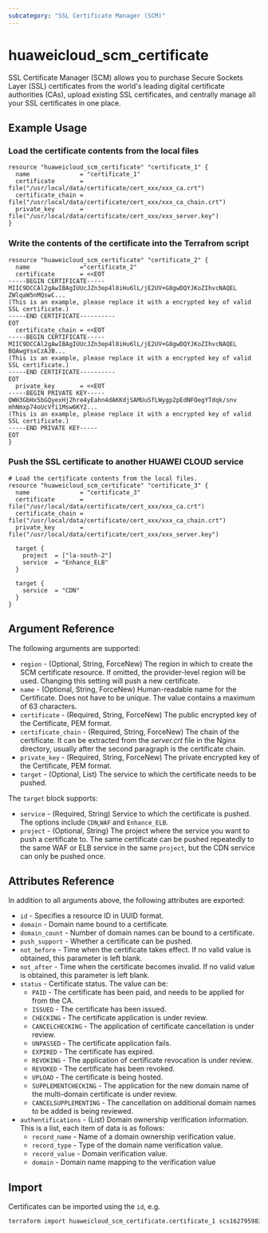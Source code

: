 ```yaml
---
subcategory: "SSL Certificate Manager (SCM)"
---
```


# huaweicloud_scm_certificate

SSL Certificate Manager (SCM) allows you to purchase Secure Sockets Layer (SSL) certificates from
the world's leading digital certificate authorities (CAs), upload existing SSL certificates, and
centrally manage all your SSL certificates in one place.

## Example Usage

### Load the certificate contents from the local files
```hcl
resource "huaweicloud_scm_certificate" "certificate_1" {
  name              = "certificate_1"
  certificate       = file("/usr/local/data/certificate/cert_xxx/xxx_ca.crt")
  certificate_chain = file("/usr/local/data/certificate/cert_xxx/xxx_ca_chain.crt")
  private_key       = file("/usr/local/data/certificate/cert_xxx/xxx_server.key")
}
```
### Write the contents of the certificate into the Terrafrom script
```hcl
resource "huaweicloud_scm_certificate" "certificate_2" {
  name              ="certificate_2"
  certificate       = <<EOT
-----BEGIN CERTIFICATE-----
MIIC9DCCAl2gAwIBAgIUUcJZn3ep4l8iHu6lL/jE2UV+G8gwDQYJKoZIhvcNAQEL
ZWlqaW5nMQswC...
(This is an example, please replace it with a encrypted key of valid SSL certificate.) 
-----END CERTIFICATE----------
EOT
  certificate_chain = <<EOT
-----BEGIN CERTIFICATE-----
MIIC9DCCAl2gAwIBAgIUUcJZn3ep4l8iHu6lL/jE2UV+G8gwDQYJKoZIhvcNAQEL
BQAwgYsxCzAJB...
(This is an example, please replace it with a encrypted key of valid SSL certificate.) 
-----END CERTIFICATE----------
EOT
  private_key       = <<EOT
-----BEGIN PRIVATE KEY-----
QWH3GbHx5bGQyexHj2hre4yEahn4dAKKdjSAMUuSfLWygp2pEdNFOegYTdqk/snv
mhNmxp74oUcVfi1Msw6KY2...
(This is an example, please replace it with a encrypted key of valid SSL certificate.) 
-----END PRIVATE KEY-----
EOT
}
```

### Push the SSL certificate to another HUAWEI CLOUD service

```hcl
# Load the certificate contents from the local files.
resource "huaweicloud_scm_certificate" "certificate_3" {
  name              = "certificate_3"
  certificate       = file("/usr/local/data/certificate/cert_xxx/xxx_ca.crt")
  certificate_chain = file("/usr/local/data/certificate/cert_xxx/xxx_ca_chain.crt")
  private_key       = file("/usr/local/data/certificate/cert_xxx/xxx_server.key")

  target {
    project  = ["la-south-2"]
    service  = "Enhance_ELB"
  }

  target {
    service  = "CDN"
  }
}
```
## Argument Reference

The following arguments are supported:

* `region` - (Optional, String, ForceNew) The region in which to create the SCM certificate resource.
    If omitted, the provider-level region will be used.
    Changing this setting will push a new certificate.
* `name` - (Optional, String, ForceNew) Human-readable name for the Certificate.
    Does not have to be unique. The value contains a maximum of 63 characters.
* `certificate` - (Required, String, ForceNew) The public encrypted key of the Certificate, PEM format.
* `certificate_chain` - (Required, String, ForceNew) The chain of the certificate.
    It can be extracted from the _server.crt_ file in the Nginx directory,
    usually after the second paragraph is the certificate chain.
* `private_key` - (Required, String, ForceNew) The private encrypted key of the Certificate, PEM format.
* `target` - (Optional, List) The service to which the certificate needs to be pushed.

The `target` block supports:
* `service` - (Required, String) Service to which the certificate is pushed.
  The options include `CDN`,`WAF` and `Enhance_ELB`.
* `project` - (Optional, String) The project where the service you want to push a certificate to.
  The same certificate can be pushed repeatedly to the same WAF or ELB service in the same `project`,
  but the CDN service can only be pushed once.

## Attributes Reference

In addition to all arguments above, the following attributes are exported:

* `id` - Specifies a resource ID in UUID format.
* `domain` - Domain name bound to a certificate.
* `domain_count` - Number of domain names can be bound to a certificate.
* `push_support` - Whether a certificate can be pushed.
* `not_before` - Time when the certificate takes effect. If no valid value is obtained, this parameter is left blank.
* `not_after` - Time when the certificate becomes invalid. If no valid value is obtained, this parameter is left blank.
* `status` - Certificate status. The value can be:
    + `PAID` - The certificate has been paid, and needs to be applied for from the CA.
    + `ISSUED` - The certificate has been issued.
    + `CHECKING` - The certificate application is under review.
    + `CANCELCHECKING` - The application of certificate cancellation is under review.
    + `UNPASSED` - The certificate application fails.
    + `EXPIRED` - The certificate has expired.
    + `REVOKING` - The application of certificate revocation is under review.
    + `REVOKED` - The certificate has been revoked.
    + `UPLOAD` - The certificate is being hosted.
    + `SUPPLEMENTCHECKING` - The application for the new domain name of the multi-domain certificate is under review.
    + `CANCELSUPPLEMENTING` - The cancellation on additional domain names to be added is being reviewed.
* `authentifications` - (List) Domain ownership verification information.
    This is a list, each item of data is as follows:
    + `record_name` - Name of a domain ownership verification value.
    + `record_type` - Type of the domain name verification value.
    + `record_value` - Domain verification value.
    + `domain` - Domain name mapping to the verification value

## Import

Certificates can be imported using the `id`, e.g.

```sh
terraform import huaweicloud_scm_certificate.certificate_1 scs1627959834994
```


